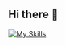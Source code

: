 ## Hi there 👋

[![My Skills](https://skillicons.dev/icons?i=js,html,css,wasm)](https://github.com/coding-at-lab)
